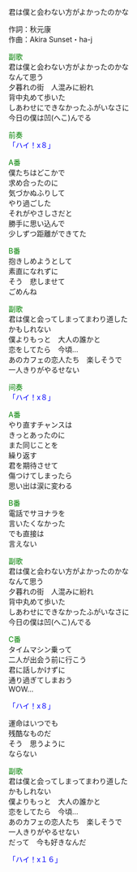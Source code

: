 君は僕と会わない方がよかったのかな  
  
作詞：秋元康  
作曲：Akira Sunset・ha-j  
  
<font color=green>副歌</font>  
君は僕と会わない方がよかったのかな  
なんて思う  
夕暮れの街　人混みに紛れ  
背中丸めて歩いた  
しあわせにできなかったふがいなさに  
今日の僕は凹(へこ)んでる  
  
<font color=green>前奏</font>  
<font color=blue>「ハイ！x８」</font>   
  
<font color=green>A番</font>  
僕たちはどこかで  
求め合ったのに  
気づかぬふりして  
やり過ごした  
それがやさしさだと  
勝手に思い込んで  
少しずつ距離ができてた  
  
<font color=green>B番</font>  
抱きしめようとして  
素直になれずに  
そう　悲しませて  
ごめんね  
  
<font color=green>副歌</font>  
君は僕と会ってしまってまわり道した  
かもしれない  
僕よりもっと　大人の誰かと  
恋をしてたら　今頃…  
あのカフェの恋人たち　楽しそうで  
一人きりがやるせない  
  
<font color=green>间奏</font>  
<font color=blue>「ハイ！x８」</font>   
  
<font color=green>A番</font>  
やり直すチャンスは  
きっとあったのに  
また同じことを  
繰り返す  
君を期待させて  
傷つけてしまったら  
思い出は涙に変わる  
  
<font color=green>B番</font>  
電話でサヨナラを  
言いたくなかった  
でも直接は  
言えない  
  
<font color=green>副歌</font>  
君は僕と会わない方がよかったのかな  
なんて思う  
夕暮れの街　人混みに紛れ  
背中丸めて歩いた  
しあわせにできなかったふがいなさに  
今日の僕は凹(へこ)んでる  
  
<font color=green>C番</font>  
タイムマシン乗って  
二人が出会う前に行こう  
君に話しかけずに  
通り過ぎてしまおう  
WOW…  
  
<font color=blue>「ハイ！x８」</font>   
  
運命はいつでも  
残酷なものだ  
そう　思うように  
ならない  
  
<font color=green>副歌</font>  
君は僕と会ってしまってまわり道した  
かもしれない  
僕よりもっと　大人の誰かと  
恋をしてたら　今頃…  
あのカフェの恋人たち　楽しそうで  
一人きりがやるせない  
だって　今も好きなんだ  
  
<font color=blue>「ハイ！x１６」</font>   
